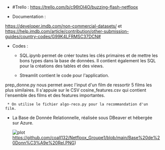 * #Trello : 
https://trello.com/b/c96tOI4O/buzzing-flash-netfloox

* Documentation : 

https://developer.imdb.com/non-commercial-datasets/
et
https://help.imdb.com/article/contribution/other-submission-guides/country-codes/G99K4LFRMSC37DCN# 

* Codes : 
   * SQL.ipynb permet de créer toutes les clés primaires et de mettre les bons types dans la base de données.
Il contient également les SQL pour la créations des tables et des views.

   * Streamlit contient le code pour l'application.

prep_donne.py nous permet avec l'input d'un film de ressortir 5 films les plus similaires. Il s'appuie sur le CSV cosine_features.csv qui contient l'ensemble des films et des features importantes.

     * On utilise le fichier algo-reco.py pour la recommandation d'un film.

* La Base de Donnée Relationnelle, réalisée sous DBeaver et hébergée sur Azure. 

  ![plot](https://github.com/coall132/Netfloox_Groupe1/blob/main/Base%20de%20Donn%C3%A9e%20Rel.PNG)https://github.com/coall132/Netfloox_Groupe1/blob/main/Base%20de%20Donn%C3%A9e%20Rel.PNG)

  
